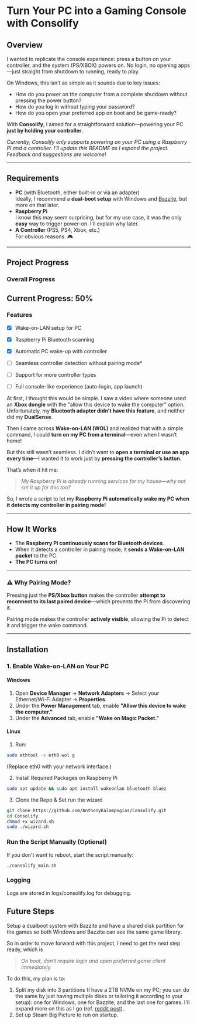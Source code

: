 # Turn Your PC into a Gaming Console with Consolify

## Overview

I wanted to replicate the console experience: press a button on your controller, and the system (PS/XBOX) powers on. No login, no opening apps—just straight from shutdown to running, ready to play.

On Windows, this isn't as simple as it sounds due to key issues:
- How do you power on the computer from a complete shutdown without pressing the power button?
- How do you log in without typing your password?
- How do you open your preferred app on boot and be game-ready?

With **Consolify**, I aimed for a straightforward solution—powering your PC **just by holding your controller**.  

*Currently, Consolify only supports powering on your PC using a Raspberry Pi and a controller. I'll update this README as I expand the project. Feedback and suggestions are welcome!*

---

## Requirements  

- **PC** (with Bluetooth, either built-in or via an adapter)  
  Ideally, I recommend a **dual-boot setup** with Windows and [Bazzite](https://bazzite.gg), but more on that later.  
- **Raspberry Pi**  
  I know this may seem surprising, but for my use case, it was the only **easy** way to trigger power-on. I'll explain why later.  
- **A Controller** (PS5, PS4, Xbox, etc.)  
  For obvious reasons. 🎮  

---

## Project Progress  

### Overall Progress  
**Current Progress: 50%** 
---

<!-- [----------50%----------]
```█████████░░░░░░░░░░``` -->
### Features  
- [x] Wake-on-LAN setup for PC  
- [x] Raspberry Pi Bluetooth scanning  
- [x] Automatic PC wake-up with controller  
- [ ] Seamless controller detection without pairing mode*  
- [ ] Support for more controller types  
- [ ] Full console-like experience (auto-login, app launch)  
 


At first, I thought this would be simple. I saw a video where someone used an **Xbox dongle** with the "allow this device to wake the computer" option. Unfortunately, my **Bluetooth adapter didn’t have this feature**, and neither did my **DualSense**.  

Then I came across **Wake-on-LAN (WOL)** and realized that with a simple command, I could **turn on my PC from a terminal**—even when I wasn’t home!  

But this still wasn’t seamless. I didn’t want to **open a terminal or use an app every time**—I wanted it to work just by **pressing the controller’s button**.  

That’s when it hit me:  
> *My Raspberry Pi is already running services for my house—why not set it up for this too?*  

So, I wrote a script to let my **Raspberry Pi automatically wake my PC when it detects my controller in pairing mode!**  

---

## How It Works  

- The **Raspberry Pi continuously scans for Bluetooth devices**.  
- When it detects a controller in pairing mode, it **sends a Wake-on-LAN packet** to the PC.  
- **The PC turns on!**  

---

### ⚠ Why Pairing Mode?  

Pressing just the **PS/Xbox button** makes the controller **attempt to reconnect to its last paired device**—which prevents the Pi from discovering it.  

Pairing mode makes the controller **actively visible**, allowing the Pi to detect it and trigger the wake command.  

---

## Installation  

### **1. Enable Wake-on-LAN on Your PC**  

#### **Windows**  
1. Open **Device Manager** → **Network Adapters** → Select your Ethernet/Wi-Fi Adapter → **Properties**.  
2. Under the **Power Management** tab, enable **"Allow this device to wake the computer."**  
3. Under the **Advanced** tab, enable **"Wake on Magic Packet."**  

#### **Linux**  
1. Run:  
```bash
sudo ethtool -s eth0 wol g
```
   (Replace eth0 with your network interface.)

2. Install Required Packages on Raspberry Pi
```bash
sudo apt update && sudo apt install wakeonlan bluetooth bluez
```
3. Clone the Repo & Set run the wizard
```bash
git clone https://github.com/AnthonyKalampogias/Consolify.git
cd Consolify
chmod +x wizard.sh
sudo ./wizard.sh
```

### Run the Script Manually (Optional)
If you don't want to reboot, start the script manually:

```
./consolify_main.sh
```

### Logging

Logs are stored in logs/consolify.log for debugging.


## Future Steps

Setup a dualboot system with Bazzite and have a shared disk partition for the games so both Windows and Bazzite can see the same game library.

So in order to move forward with this project, I need to get the next step ready, which is 

> *On boot, don't require login and open preferred game client immediately*

To do this, my plan is to:

1. Split my disk into 3 partitions (I have a 2TB NVMe on my PC; you can do the same by just having multiple disks or tailoring it according to your setup): one for Windows, one for Bazzite, and the last one for games. I'll expand more on this as I go (ref. [reddit post](https://www.reddit.com/r/ROGAlly/comments/1gtc9qz/bazzite_dual_boot_with_shared_internal_game_drive/)).
2. Set up Steam Big Picture to run on startup.
